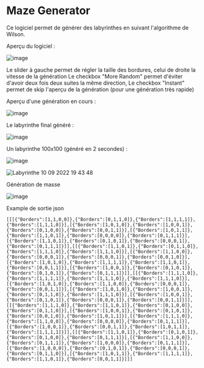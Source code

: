 # Maze Generator

Ce logiciel permet de générer des labyrinthes en suivant l'algorithme de Wilson.

Aperçu du logiciel :

![image](https://user-images.githubusercontent.com/56195432/189495376-b27eeff2-39d8-49d1-b75a-dc26b30413b8.png)

Le slider à gauche permet de régler la taille des bordures, celui de droite la vitesse de la génération 
Le checkbox "More Random" permet d'éviter d'avoir deux fois deux suites la même direction,
Le checkbox "Instant" permet de skip l'aperçu de la génération (pour une génération très rapide)

Aperçu d'une génération en cours :

![image](https://user-images.githubusercontent.com/56195432/189495402-946be300-042c-43e1-a7e6-7ee8ceda217e.png)

Le labyrinthe final généré : 

![image](https://user-images.githubusercontent.com/56195432/189495413-97987579-a9c2-476b-95da-e8b90fbc5776.png)

Un labyrinthe 100x100 (généré en 2 secondes) :

![image](https://user-images.githubusercontent.com/56195432/189495417-a4cb4f7b-f6e7-4f35-86b6-1802e52e2333.png)

![Labyrinthe 10 09 2022 19 43 48](https://user-images.githubusercontent.com/56195432/189495436-806d79d5-487a-47e1-a726-dedcdeafc3eb.png)

Génération de masse

![image](https://user-images.githubusercontent.com/56195432/189495456-00fab476-3f8e-4644-9608-61907507c33c.png)

Example de sortie json

```
[[[{"Borders":[1,1,0,0]},{"Borders":[0,1,1,0]},{"Borders":[1,1,1,1]},{"Borders":[1,1,1,0]}],[{"Borders":[1,0,1,0]},{"Borders":[1,0,0,1]},{"Borders":[0,1,0,0]},{"Borders":[0,0,1,1]}],[{"Borders":[1,0,1,1]},{"Borders":[1,1,0,1]},{"Borders":[0,0,0,0]},{"Borders":[0,1,1,1]}],[{"Borders":[1,1,0,1]},{"Borders":[0,1,0,1]},{"Borders":[0,0,0,1]},{"Borders":[0,1,1,1]}]],[[{"Borders":[1,1,0,1]},{"Borders":[0,1,1,0]},{"Borders":[1,1,1,0]},{"Borders":[1,1,1,0]}],[{"Borders":[1,1,0,0]},{"Borders":[0,0,0,1]},{"Borders":[0,0,0,1]},{"Borders":[0,0,1,0]}],[{"Borders":[1,0,1,0]},{"Borders":[1,1,1,1]},{"Borders":[1,1,0,1]},{"Borders":[0,0,1,1]}],[{"Borders":[1,0,0,1]},{"Borders":[0,1,0,1]},{"Borders":[0,1,0,1]},{"Borders":[0,1,1,1]}]],[[{"Borders":[1,1,1,0]},{"Borders":[1,1,1,1]},{"Borders":[1,1,1,0]},{"Borders":[1,1,1,0]}],[{"Borders":[1,0,1,0]},{"Borders":[1,1,0,0]},{"Borders":[0,0,0,1]},{"Borders":[0,0,1,1]}],[{"Borders":[1,0,1,0]},{"Borders":[1,0,0,1]},{"Borders":[0,1,1,0]},{"Borders":[1,1,1,0]}],[{"Borders":[1,0,0,1]},{"Borders":[0,1,0,1]},{"Borders":[0,0,0,1]},{"Borders":[0,0,1,1]}]],[[{"Borders":[1,1,1,0]},{"Borders":[1,1,0,1]},{"Borders":[0,1,0,0]},{"Borders":[0,1,1,0]}],[{"Borders":[1,0,0,1]},{"Borders":[0,1,0,1]},{"Borders":[0,0,1,0]},{"Borders":[1,0,1,1]}],[{"Borders":[1,1,1,0]},{"Borders":[1,1,0,0]},{"Borders":[0,0,0,0]},{"Borders":[0,1,1,1]}],[{"Borders":[1,0,0,1]},{"Borders":[0,0,1,1]},{"Borders":[1,0,1,1]},{"Borders":[1,1,1,1]}]],[[{"Borders":[1,1,0,1]},{"Borders":[0,1,0,1]},{"Borders":[0,1,0,0]},{"Borders":[0,1,1,1]}],[{"Borders":[1,1,0,0]},{"Borders":[0,1,1,1]},{"Borders":[1,0,0,0]},{"Borders":[0,1,1,1]}],[{"Borders":[1,0,0,0]},{"Borders":[0,1,0,1]},{"Borders":[0,0,0,1]},{"Borders":[0,1,1,0]}],[{"Borders":[1,0,1,1]},{"Borders":[1,1,1,1]},{"Borders":[1,1,0,1]},{"Borders":[0,0,1,1]}]]]
```

